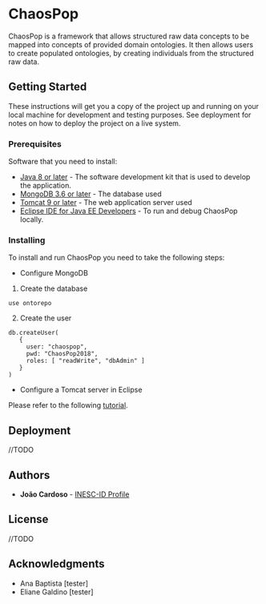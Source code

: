 # ChaosPop

ChaosPop is a framework that allows structured raw data concepts to be mapped into concepts of provided domain ontologies. It then allows users to create populated ontologies, by creating individuals from the structured raw data.

## Getting Started

These instructions will get you a copy of the project up and running on your local machine for development and testing purposes. See deployment for notes on how to deploy the project on a live system.

### Prerequisites

Software that you need to install:

* [Java 8 or later](http://www.oracle.com/technetwork/java/javase/downloads/jdk8-downloads-2133151.html) - The software development kit that is used to develop the application.
* [MongoDB 3.6 or later](https://www.mongodb.com/download-center/enterprise/releases) - The database used
* [Tomcat 9 or later](https://tomcat.apache.org/download-90.cgi) - The web application server used
* [Eclipse IDE for Java EE Developers](http://www.eclipse.org/downloads/download.php?file=/technology/epp/downloads/release/photon/R/eclipse-jee-photon-R-win32-x86_64.zip) - To run and debug ChaosPop locally.

### Installing

To install and run ChaosPop you need to take the following steps:

* Configure MongoDB

1. Create the database
```
use ontorepo
```

2. Create the user
```
db.createUser(
   {
     user: "chaospop",
     pwd: "ChaosPop2018",
     roles: [ "readWrite", "dbAdmin" ]
   }
)
```

* Configure a Tomcat server in Eclipse 

Please refer to the following [tutorial](https://crunchify.com/step-by-step-guide-to-setup-and-install-apache-tomcat-server-in-eclipse-development-environment-ide/).

## Deployment

//TODO

## Authors

* **João Cardoso** - [INESC-ID Profile](https://www.inesc-id.pt/member/12489/)

## License

//TODO

## Acknowledgments

* Ana Baptista [tester]
* Eliane Galdino [tester]
